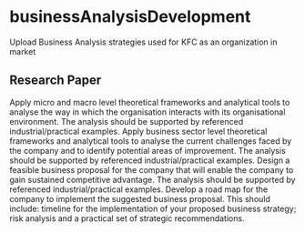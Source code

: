# businessAnalysisDevelopment
Upload Business Analysis strategies used for KFC as an organization in market

## Research Paper
Apply micro and macro level theoretical frameworks and analytical tools to
analyse the way in which the organisation interacts with its organisational
environment. The analysis should be supported by referenced industrial/practical
examples. 
Apply business sector level theoretical frameworks and analytical tools to
analyse the current challenges faced by the company and to identify potential areas
of improvement. The analysis should be supported by referenced industrial/practical
examples. 
Design a feasible business proposal for the company that will enable the
company to gain sustained competitive advantage. The analysis should be supported
by referenced industrial/practical examples. 
Develop a road map for the company to implement the suggested business
proposal. This should include: timeline for the implementation of your proposed
business strategy; risk analysis and a practical set of strategic recommendations.
